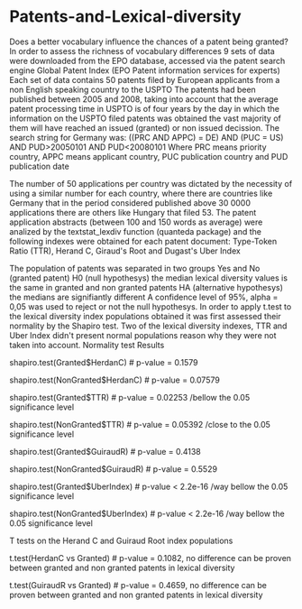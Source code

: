 # Patents-and-Lexical-diversity
Does a better vocabulary influence the chances of a patent being granted? 
In order to assess the richness of vocabulary differences 9 sets of data were downloaded from the EPO database, accessed via the patent search engine Global Patent Index (EPO Patent information services for experts)
Each set of data contains 50 patents filed by European applicants from a non English speaking country to the USPTO
The patents had been published between 2005 and 2008, taking into account that the average patent processing time in USPTO is of four years by the day in which the information on the USPTO filed patents was obtained the vast majority of them will have reached an issued (granted) or non issued decission.
The search string for Germany was:
((PRC AND APPC) = DE) AND (PUC = US) AND PUD>20050101 AND PUD<20080101
Where PRC means priority country, APPC means applicant country, PUC publication country and PUD publication date

The number of 50 applications per country was dictated by the necessity of using a similar number for each country, where there are countries like Germany that in the period considered published above 30 0000 applications there are others like Hungary that filed 53. 
The patent application abstracts (between 100 and 150 words as average) were analized by the textstat_lexdiv function (quanteda package) and the following indexes were obtained for each patent document: Type-Token Ratio (TTR), Herand C, Giraud's Root and Dugast's Uber Index

The population of patents was separated in two groups Yes and No (granted patent)
H0 (null hypothesys) the median lexical diversity values is the same in granted and non granted patents
HA (alternative hypothesys) the medians are signifiantly different
A confidence level of 95%, alpha = 0,05 was used to reject or not the null hypothesys.
In order to apply t.test to the lexical diversity index populations obtained it was first assessed their normality by the Shapiro  test.
Two of the lexical diversity indexes, TTR and Uber Index didn't present normal populations reason why they were not taken into account.
Normality test Results

shapiro.test(Granted$HerdanC) 	   #  p-value = 0.1579 

shapiro.test(NonGranted$HerdanC)   #  p-value = 0.07579

shapiro.test(Granted$TTR)	         #  p-value = 0.02253  /bellow the 0.05 significance level

shapiro.test(NonGranted$TTR)	     #  p-value = 0.05392  /close to the 0.05 significance level

shapiro.test(Granted$GuiraudR)	   #  p-value = 0.4138

shapiro.test(NonGranted$GuiraudR)  #  p-value = 0.5529

shapiro.test(Granted$UberIndex)    #  p-value < 2.2e-16  /way bellow the 0.05 significance level

shapiro.test(NonGranted$UberIndex) #  p-value < 2.2e-16  /way bellow the 0.05 significance level

T tests on the Herand C and Guiraud Root index populations

t.test(HerdanC vs Granted)  # p-value = 0.1082, no difference can be proven between granted and non granted patents in lexical diversity

t.test(GuiraudR vs Granted) # p-value = 0.4659, no difference can be proven between granted and non granted patents in lexical diversity

